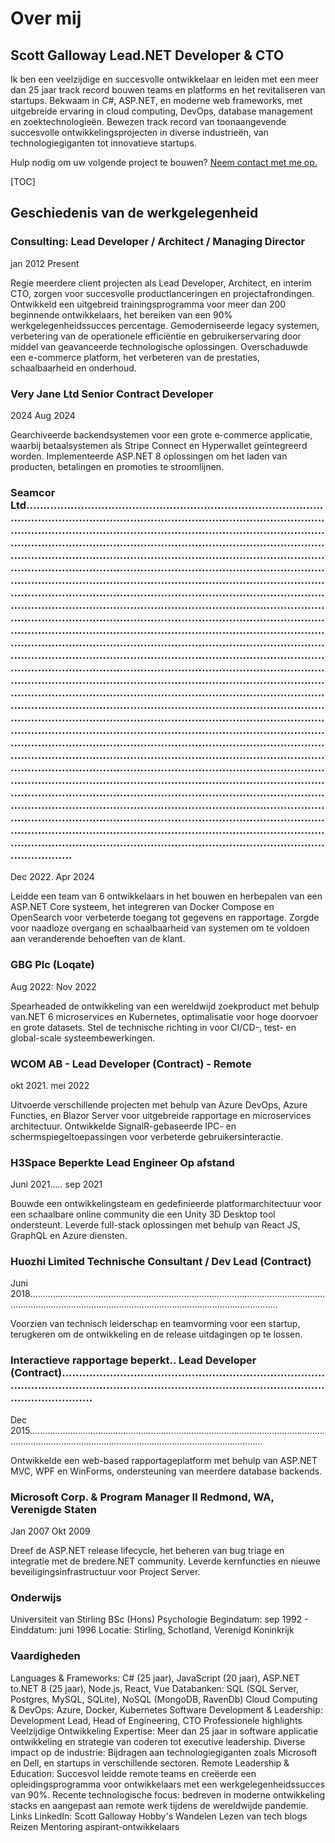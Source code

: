 # Over mij

## Scott Galloway Lead.NET Developer & CTO

<!--category-- resume , introduction -->
Ik ben een veelzijdige en succesvolle ontwikkelaar en leiden met een meer dan 25 jaar track record bouwen teams en platforms en het revitaliseren van startups.
Bekwaam in C#, ASP.NET, en moderne web frameworks, met uitgebreide ervaring in cloud computing, DevOps, database management en zoektechnologieën. Bewezen track record van toonaangevende succesvolle ontwikkelingsprojecten in diverse industrieën, van technologiegiganten tot innovatieve startups.

Hulp nodig om uw volgende project te bouwen? [Neem contact met me op.](mailto:scott.galloway@gmail.com)

[TOC]

## Geschiedenis van de werkgelegenheid

### Consulting: Lead Developer / Architect / Managing Director

jan 2012 Present

Regie meerdere client projecten als Lead Developer, Architect, en interim CTO, zorgen voor succesvolle productlanceringen en projectafrondingen.
Ontwikkeld een uitgebreid trainingsprogramma voor meer dan 200 beginnende ontwikkelaars, het bereiken van een 90% werkgelegenheidssucces percentage.
Gemoderniseerde legacy systemen, verbetering van de operationele efficiëntie en gebruikerservaring door middel van geavanceerde technologische oplossingen.
Overschaduwde een e-commerce platform, het verbeteren van de prestaties, schaalbaarheid en onderhoud.

### Very Jane Ltd Senior Contract Developer

2024 Aug 2024

Gearchiveerde backendsystemen voor een grote e-commerce applicatie, waarbij betaalsystemen als Stripe Connect en Hyperwallet geïntegreerd worden.
Implementeerde ASP.NET 8 oplossingen om het laden van producten, betalingen en promoties te stroomlijnen.

### Seamcor Ltd.............................................................................................................................................................................................................................................................................................................................................................................................................................................................................................................................................................................................................................................................................................................................................................................................................................................................................................................................................................................................................................................................................................................................................................................................................................................................................................................................................................................................................................................................................................................................................................................................................................................................................................................................................................................................................................................................................................................................................................................................................................................................................................................................................................................................................................................................................................................................................................................................................................................................................................................................................................................................................................................................................................

Dec 2022. Apr 2024

Leidde een team van 6 ontwikkelaars in het bouwen en herbepalen van een ASP.NET Core systeem, het integreren van Docker Compose en OpenSearch voor verbeterde toegang tot gegevens en rapportage.
Zorgde voor naadloze overgang en schaalbaarheid van systemen om te voldoen aan veranderende behoeften van de klant.

### GBG Plc (Loqate) 

Aug 2022: Nov 2022

Spearheaded de ontwikkeling van een wereldwijd zoekproduct met behulp van.NET 6 microservices en Kubernetes, optimalisatie voor hoge doorvoer en grote datasets.
Stel de technische richting in voor CI/CD-, test- en global-scale systeembewerkingen.

### WCOM AB - Lead Developer (Contract) - Remote

okt 2021. mei 2022

Uitvoerde verschillende projecten met behulp van Azure DevOps, Azure Functies, en Blazor Server voor uitgebreide rapportage en microservices architectuur.
Ontwikkelde SignalR-gebaseerde IPC- en schermspiegeltoepassingen voor verbeterde gebruikersinteractie.

### H3Space Beperkte Lead Engineer Op afstand

Juni 2021..... sep 2021

Bouwde een ontwikkelingsteam en gedefinieerde platformarchitectuur voor een schaalbare online community die een Unity 3D Desktop tool ondersteunt.
Leverde full-stack oplossingen met behulp van React JS, GraphQL en Azure diensten.

### Huozhi Limited Technische Consultant / Dev Lead (Contract)

Juni 2018...............................................................................................................................................................................................................................

Voorzien van technisch leiderschap en teamvorming voor een startup, terugkeren om de ontwikkeling en de release uitdagingen op te lossen.

### Interactieve rapportage beperkt.. Lead Developer (Contract).................................................................................................................................................................................................

Dec 2015.........................................................................................................................................................................................................................

Ontwikkelde een web-based rapportageplatform met behulp van ASP.NET MVC, WPF en WinForms, ondersteuning van meerdere database backends.

### Microsoft Corp. &amp; Program Manager II Redmond, WA, Verenigde Staten

Jan 2007 Okt 2009

Dreef de ASP.NET release lifecycle, het beheren van bug triage en integratie met de bredere.NET community.
Leverde kernfuncties en nieuwe beveiligingsinfrastructuur voor Project Server.

### Onderwijs

Universiteit van Stirling BSc (Hons) Psychologie
Begindatum: sep 1992 - Einddatum: juni 1996
Locatie: Stirling, Schotland, Verenigd Koninkrijk

### Vaardigheden

Languages & Frameworks: C# (25 jaar), JavaScript (20 jaar), ASP.NET to.NET 8 (25 jaar), Node.js, React, Vue
Databanken: SQL (SQL Server, Postgres, MySQL, SQLite), NoSQL (MongoDB, RavenDb)
Cloud Computing & DevOps: Azure, Docker, Kubernetes
Software Development & Leadership: Development Lead, Head of Engineering, CTO
Professionele highlights
Veelzijdige Ontwikkeling Expertise: Meer dan 25 jaar in software applicatie ontwikkeling en strategie van coderen tot executive leadership.
Diverse impact op de industrie: Bijdragen aan technologiegiganten zoals Microsoft en Dell, en startups in verschillende sectoren.
Remote Leadership & Education: Succesvol leidde remote teams en creëerde een opleidingsprogramma voor ontwikkelaars met een werkgelegenheidssucces van 90%.
Recente technologische focus: bedreven in moderne ontwikkeling stacks en aangepast aan remote werk tijdens de wereldwijde pandemie.
Links
LinkedIn: Scott Galloway
Hobby's
Wandelen
Lezen van tech blogs
Reizen
Mentoring aspirant-ontwikkelaars